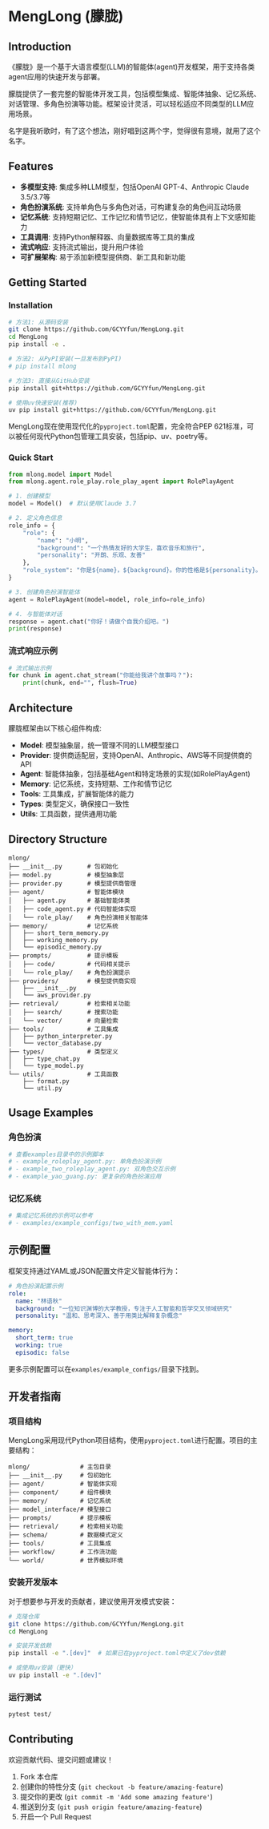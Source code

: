 # MengLong (朦胧)

## Introduction

《朦胧》是一个基于大语言模型(LLM)的智能体(agent)开发框架，用于支持各类agent应用的快速开发与部署。

朦胧提供了一套完整的智能体开发工具，包括模型集成、智能体抽象、记忆系统、对话管理、多角色扮演等功能。框架设计灵活，可以轻松适应不同类型的LLM应用场景。

名字是我听歌时，有了这个想法，刚好唱到这两个字，觉得很有意境，就用了这个名字。

## Features

- **多模型支持**: 集成多种LLM模型，包括OpenAI GPT-4、Anthropic Claude 3.5/3.7等
- **角色扮演系统**: 支持单角色与多角色对话，可构建复杂的角色间互动场景
- **记忆系统**: 支持短期记忆、工作记忆和情节记忆，使智能体具有上下文感知能力
- **工具调用**: 支持Python解释器、向量数据库等工具的集成
- **流式响应**: 支持流式输出，提升用户体验
- **可扩展架构**: 易于添加新模型提供商、新工具和新功能

## Getting Started

### Installation

```bash
# 方法1: 从源码安装
git clone https://github.com/GCYYfun/MengLong.git
cd MengLong
pip install -e .

# 方法2: 从PyPI安装(一旦发布到PyPI)
# pip install mlong

# 方法3: 直接从GitHub安装
pip install git+https://github.com/GCYYfun/MengLong.git

# 使用uv快速安装(推荐)
uv pip install git+https://github.com/GCYYfun/MengLong.git
```

MengLong现在使用现代化的`pyproject.toml`配置，完全符合PEP 621标准，可以被任何现代Python包管理工具安装，包括pip、uv、poetry等。

### Quick Start

```python
from mlong.model import Model
from mlong.agent.role_play.role_play_agent import RolePlayAgent

# 1. 创建模型
model = Model()  # 默认使用Claude 3.7

# 2. 定义角色信息
role_info = {
    "role": {
        "name": "小明",
        "background": "一个热情友好的大学生，喜欢音乐和旅行",
        "personality": "开朗、乐观、友善"
    },
    "role_system": "你是${name}，${background}。你的性格是${personality}。请以第一人称回复用户问题。"
}

# 3. 创建角色扮演智能体
agent = RolePlayAgent(model=model, role_info=role_info)

# 4. 与智能体对话
response = agent.chat("你好！请做个自我介绍吧。")
print(response)
```

### 流式响应示例

```python
# 流式输出示例
for chunk in agent.chat_stream("你能给我讲个故事吗？"):
    print(chunk, end="", flush=True)
```

## Architecture

朦胧框架由以下核心组件构成:

- **Model**: 模型抽象层，统一管理不同的LLM模型接口
- **Provider**: 提供商适配层，支持OpenAI、Anthropic、AWS等不同提供商的API
- **Agent**: 智能体抽象，包括基础Agent和特定场景的实现(如RolePlayAgent)
- **Memory**: 记忆系统，支持短期、工作和情节记忆
- **Tools**: 工具集成，扩展智能体的能力
- **Types**: 类型定义，确保接口一致性
- **Utils**: 工具函数，提供通用功能

## Directory Structure

```
mlong/
├── __init__.py       # 包初始化
├── model.py          # 模型抽象层
├── provider.py       # 模型提供商管理
├── agent/            # 智能体模块
│   ├── agent.py      # 基础智能体类
│   ├── code_agent.py # 代码智能体实现
│   └── role_play/    # 角色扮演相关智能体
├── memory/           # 记忆系统
│   ├── short_term_memory.py
│   ├── working_memory.py
│   └── episodic_memory.py
├── prompts/          # 提示模板
│   ├── code/         # 代码相关提示
│   └── role_play/    # 角色扮演提示
├── providers/        # 模型提供商实现
│   ├── __init__.py
│   └── aws_provider.py
├── retrieval/        # 检索相关功能
│   ├── search/       # 搜索功能
│   └── vector/       # 向量检索
├── tools/            # 工具集成
│   ├── python_interpreter.py
│   └── vector_database.py
├── types/            # 类型定义
│   ├── type_chat.py
│   └── type_model.py
└── utils/            # 工具函数
    ├── format.py
    └── util.py
```

## Usage Examples

### 角色扮演

```python
# 查看examples目录中的示例脚本
# - example_roleplay_agent.py: 单角色扮演示例
# - example_two_roleplay_agent.py: 双角色交互示例
# - example_yao_guang.py: 更复杂的角色扮演应用
```

### 记忆系统

```python
# 集成记忆系统的示例可以参考
# - examples/example_configs/two_with_mem.yaml
```

## 示例配置

框架支持通过YAML或JSON配置文件定义智能体行为：

```yaml
# 角色扮演配置示例
role:
  name: "林语秋"
  background: "一位知识渊博的大学教授，专注于人工智能和哲学交叉领域研究"
  personality: "温和、思考深入、善于用类比解释复杂概念"

memory:
  short_term: true
  working: true
  episodic: false
```

更多示例配置可以在`examples/example_configs/`目录下找到。

## 开发者指南

### 项目结构

MengLong采用现代Python项目结构，使用`pyproject.toml`进行配置。项目的主要结构：

```
mlong/              # 主包目录
├── __init__.py     # 包初始化
├── agent/          # 智能体实现
├── component/      # 组件模块
├── memory/         # 记忆系统
├── model_interface/# 模型接口
├── prompts/        # 提示模板
├── retrieval/      # 检索相关功能
├── schema/         # 数据模式定义
├── tools/          # 工具集成
├── workflow/       # 工作流功能
└── world/          # 世界模拟环境
```

### 安装开发版本

对于想要参与开发的贡献者，建议使用开发模式安装：

```bash
# 克隆仓库
git clone https://github.com/GCYYfun/MengLong.git
cd MengLong

# 安装开发依赖
pip install -e ".[dev]"  # 如果已在pyproject.toml中定义了dev依赖

# 或使用uv安装（更快）
uv pip install -e ".[dev]"
```

### 运行测试

```bash
pytest test/
```

## Contributing

欢迎贡献代码、提交问题或建议！

1. Fork 本仓库
2. 创建你的特性分支 (`git checkout -b feature/amazing-feature`)
3. 提交你的更改 (`git commit -m 'Add some amazing feature'`)
4. 推送到分支 (`git push origin feature/amazing-feature`)
5. 开启一个 Pull Request
